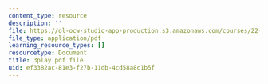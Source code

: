 ```yaml
---
content_type: resource
description: ''
file: https://ol-ocw-studio-app-production.s3.amazonaws.com/courses/22-01-introduction-to-nuclear-engineering-and-ionizing-radiation-fall-2016/ef3382ac81e3f27b11db4cd58a8c1b5f_qAVtgc3I6ig.pdf
file_type: application/pdf
learning_resource_types: []
resourcetype: Document
title: 3play pdf file
uid: ef3382ac-81e3-f27b-11db-4cd58a8c1b5f
---
```

